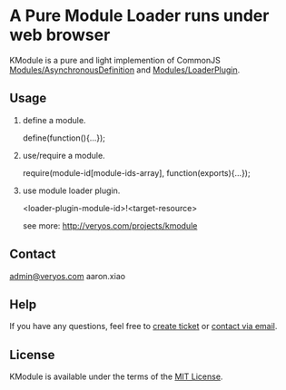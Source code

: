 A Pure Module Loader runs under web browser
===

KModule is a pure and light implemention of CommonJS <a href="" target="_blank">Modules/AsynchronousDefinition</a> and <a href="" target="_blank">Modules/LoaderPlugin</a>.

## Usage

1. define a module.

	define(function(){...});

2. use/require a module.

	require(module-id[module-ids-array], function(exports){...});

3. use module loader plugin.

	&lt;loader-plugin-module-id&gt;!&lt;target-resource&gt;

	see more: <a href="http://veryos.com/projects/kmodule" target="_blank">http://veryos.com/projects/kmodule</a>

## Contact

admin@veryos.com aaron.xiao

## Help

If you have any questions, feel free to <a href="https://github.com/yessky/kmodule/issues/new" target="_blank">create ticket</a> or <a href="mailto:admin@veryos.com" target="_blank">contact via email</a>.

## License

KModule is available under the terms of the <a href="http://veryos.com/projects/LICENSE.md" target="_blank">MIT License</a>.
